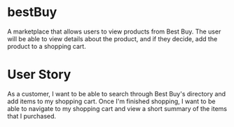 # bestBuy

A marketplace that allows users to view products from Best Buy. The user will be able to view details about the product, and if they decide, add the product to a shopping cart.

# User Story

As a customer, I want to be able to search through Best Buy's directory and add items to my shopping cart. Once I'm finished shopping, I want to be able to navigate to my shopping cart and view a short summary of the items that I purchased.